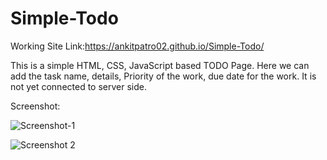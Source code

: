 # Simple-Todo

Working Site Link:https://ankitpatro02.github.io/Simple-Todo/


This is a simple HTML, CSS, JavaScript based TODO Page. Here we can add the task name, details, Priority of the work, due date for the work. It is not yet connected to server side.


Screenshot:

![Screenshot-1](https://user-images.githubusercontent.com/99167164/225928534-c753518f-ef99-4bc6-9bd8-7f2573902699.png)

![Screenshot 2](https://user-images.githubusercontent.com/99167164/225928672-8b6dcff3-aad8-43a8-8f43-af34629f0a16.png)
